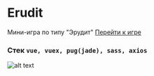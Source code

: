 # Erudit 

Мини-игра по типу "Эрудит"  [Перейти к игре](https://hastes.github.io/vue-word-game-prod/)
### Стек `vue, vuex, pug(jade), sass, axios`

![alt text](https://i.ibb.co/4YX95p3/image.png)

